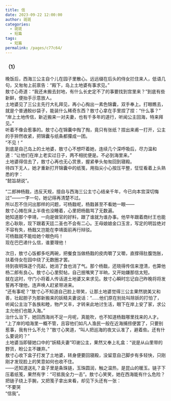 ```yaml
---
title: 信
date: 2023-09-22 12:00:00
author: 斑斑
categories: 
  - 斑斑
  - 短篇
tags: 
  - 短篇
permalink: /pages/c77c64/
---
```


### （1）

晚饭后，西海三公主自个儿在园子里散心。远远缀在后头的侍女拦住来人，低语几句，又匆匆上前禀告：“殿下，岛上土地婆有事求见。”  
敖寸心奇道：“我还未搬去封地，有什么长史定不了的事要找到宫里来？”到底有些新鲜，便抬手示意放人。  
土地婆见了三公主先行大礼拜见，再小心掏出一素色锦囊，双手奉上。打眼瞧去，就是个普通鲛纱袋子，能装什么稀奇东西？敖寸心拿在手里捏了捏：“什么事？”  
“岸上土地传信，新近搬来一对夫妻，也有千多年的道行，听闻公主回海，特来拜见。”  
听着不像会惹事的。敖寸心在锦囊中掏了掏，竟只有张纸？捏出来甫一打开，公主的手猝然收紧，把锦囊与纸条都攥成一团。  
“不见！”  
到底是自己岛上的土地婆，敖寸心不想吓着她，连续几个深呼吸后，尽力温和道：“让他们在岸上老实过日子，两不相扰便是。不必到海里来。”  
土地婆得信去了，敖寸心再也无心赏景，握紧拳头匆匆回到寝殿。  
待四下无人，她才重新打开锦囊中的纸笺，用指尖小心按压平整，怔怔看着上头熟悉的字：  
“懿旨胡说”。

“二郎神杨戬，违反天规，擅自与西海三公主寸心结亲千年，今已向本宫深切悔过”——一字一句，她记得再清楚不过。  
所以忍不住问出那样的问题，可杨戬呢，杨戬甚至不看她一眼——  
敖寸心摊在床上半夜也没睡着，心里把杨戬骂了无数遍。  
她知道那个李靖，一向是做官的好料，跟了谁就为谁办事。他早年跟着商纣王也能忠心耿耿，现下跟着天廷二圣也不会有二心。王母娘娘金口玉言，写定的明旨绝对不容有失，杨戬又岂能在李靖面前再行辩驳。  
可杨戬就不能给她个眼色吗！  
现在巴巴递什么信，谁要理他！

次日，敖寸心饭都多吃两碗，把餐食当做杨戬的皮肉嚼了又嚼，直撑得肚腹饱胀，扶着侍女在园中绕了无数圈才罢。  
待到夜明珠逐个亮起，她消了食也消了气。那个杨戬，还晓得传信来澄清，也算他杨二郎有良心。敖寸心心里熨帖，自己抿嘴笑了半晌，又开始嫌那信太短。  
就在这时，守门小将着人传话道土地婆又来求见。敖寸心瞬时忘记自己昨晚将将发誓再不理他，连声唤人赶紧带进来。  
“还有事呢？”敖寸心不知道自己脸上带笑，让那土地婆觉得三公主果然貌美又和善，壮起胆子为那新搬来的妖精夫妻说话：“……他们原在别处叫除妖的打怕了，听闻公主治下各族和睦，物产又丰，才转来此地讨生活，眼下在岸上安了家，求公主允他们也能入海。”  
治什么治下，她回西海尚不足一月呢，真能吹，也不知道杨戬哪里找来的人才。  
“上了岸的咱海里一概不管，且容他们如凡人渔民一般在近海捕捞便罢了，只要别惹事，我有什么不允？”敖寸心笑道，“叫人把巡海的夜叉认准了，避着些。还有什么要说的？”  
土地婆当即替她口中的“妖精夫妻”叩谢公主，果然又奉上礼盒：“说是从山里带的野货，盼公主不嫌弃。”  
敖寸心收下盒子打发了土地婆，转身便要回寝殿，没留意自己脚步有多轻快，只刚刚才发现脸上的笑意如何也收不住。  
——还知道送礼？盒子里是条珠链，玉珠圆润，触之温热，是昆山的暖玉。链子下压着纸笺，果然有字：“可抵我全力一击”。敖寸心笑笑，她在西海能有什么危险？把链子绕上手腕，又把笺子拿出来看，却见下头还有一张：  
“不要哭  
“信我”。
